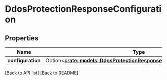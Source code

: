 # DdosProtectionResponseConfiguration

## Properties

Name | Type | Description | Notes
------------ | ------------- | ------------- | -------------
**configuration** | Option<[**crate::models::DdosProtectionResponseConfigurationConfiguration**](DdosProtectionResponseConfigurationConfiguration.md)> |  | 

[[Back to API list]](../README.md#documentation-for-api-endpoints) [[Back to README]](../README.md)


